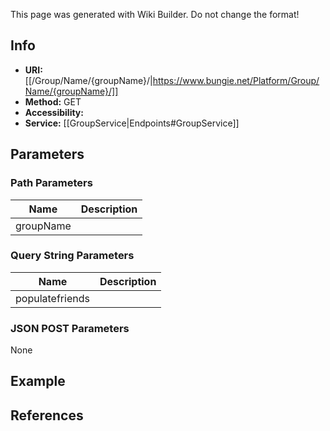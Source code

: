 <span class="wiki-builder">This page was generated with Wiki Builder. Do not change the format!</span>

## Info

* **URI:** [[/Group/Name/{groupName}/|https://www.bungie.net/Platform/Group/Name/{groupName}/]]
* **Method:** GET
* **Accessibility:** 
* **Service:** [[GroupService|Endpoints#GroupService]]

## Parameters
### Path Parameters
Name | Description
---- | -----------
groupName | 

### Query String Parameters
Name | Description
---- | -----------
populatefriends | 

### JSON POST Parameters
None

## Example


## References
